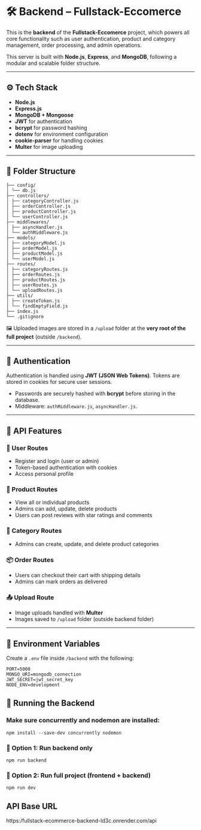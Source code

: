 # 🛠 Backend – Fullstack-Eccomerce

This is the **backend** of the **Fullstack-Eccomerce** project, which powers all core functionality such as user authentication, product and category management, order processing, and admin operations.

This server is built with **Node.js**, **Express**, and **MongoDB**, following a modular and scalable folder structure.

---

## ⚙️ Tech Stack

- **Node.js**
- **Express.js**
- **MongoDB + Mongoose**
- **JWT** for authentication
- **bcrypt** for password hashing
- **dotenv** for environment configuration
- **cookie-parser** for handling cookies
- **Multer** for image uploading

---

## 📁 Folder Structure

```
├── config/
│ └── db.js
├── controllers/ 
│ ├── categoryController.js
│ ├── orderController.js
│ ├── productController.js
│ └── userController.js
├── middlewares/ 
│ ├── asyncHandler.js
│ └── authMiddleware.js
├── models/ 
│ ├── categoryModel.js
│ ├── orderModel.js
│ ├── productModel.js
│ └── userModel.js
├── routes/ 
│ ├── categoryRoutes.js
│ ├── orderRoutes.js
│ ├── productRoutes.js
│ ├── userRoutes.js
│ └── uploadRoutes.js
├── utils/ 
│ ├── createToken.js
│ └── findEmptyField.js
├── index.js 
└── .gitignore
```

🖼️ Uploaded images are stored in a `/upload` folder at the **very root of the full project** (outside `/backend`).

---

## 🔐 Authentication

Authentication is handled using **JWT (JSON Web Tokens)**. Tokens are stored in cookies for secure user sessions.

- Passwords are securely hashed with **bcrypt** before storing in the database.
- Middleware: `authMiddleware.js`, `asyncHandler.js`.

---

## 🧪 API Features

### 👤 User Routes
- Register and login (user or admin)
- Token-based authentication with cookies
- Access personal profile

### 🛒 Product Routes
- View all or individual products
- Admins can add, update, delete products
- Users can post reviews with star ratings and comments

### 📂 Category Routes
- Admins can create, update, and delete product categories

### 📦 Order Routes
- Users can checkout their cart with shipping details
- Admins can mark orders as delivered

### 📤 Upload Route
- Image uploads handled with **Multer**
- Images saved to `/upload` folder (outside backend folder)

---

## 🧪 Environment Variables

Create a `.env` file inside `/backend` with the following:

```env
PORT=5000
MONGO_URI=mongodb_connection
JWT_SECRET=jwt_secret_key
NODE_ENV=development
```

## 🚀 Running the Backend

### Make sure concurrently and nodemon are installed:

```
npm install --save-dev concurrently nodemon
```

### 📍 Option 1: Run backend only

```
npm run backend
```

### 📍 Option 2: Run full project (frontend + backend)

```
npm run dev
```

## API Base URL

https:/fullstack-ecommerce-backend-ld3c.onrender.com/api
